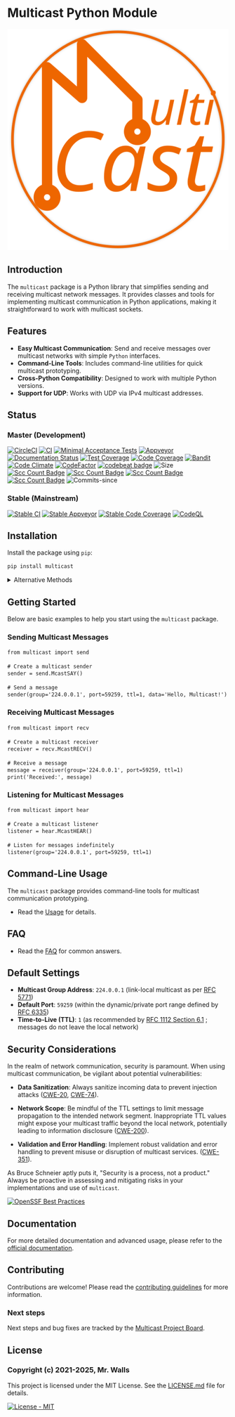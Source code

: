 # Multicast Python Module

![Mcast Logo](https://github.com/reactive-firewall/multicast/blob/stable/Logo.svg)

## Introduction

The `multicast` package is a Python library that simplifies sending and receiving multicast network
messages. It provides classes and tools for implementing multicast communication in Python
applications, making it straightforward to work with multicast sockets.

## Features

- **Easy Multicast Communication**: Send and receive messages over multicast networks with
  simple `Python` interfaces.
- **Command-Line Tools**: Includes command-line utilities for quick multicast prototyping.
- **Cross-Python Compatibility**: Designed to work with multiple Python versions.
- **Support for UDP**: Works with UDP via IPv4 multicast addresses.

## Status

### Master (Development)

[![CircleCI](https://circleci.com/gh/reactive-firewall/multicast/tree/master.svg?style=svg)](https://circleci.com/gh/reactive-firewall/multicast/tree/master)
[![CI](https://github.com/reactive-firewall/multicast/actions/workflows/Tests.yml/badge.svg?branch=master)](https://github.com/reactive-firewall/multicast/actions/workflows/Tests.yml)
[![Minimal Acceptance Tests](https://github.com/reactive-firewall/multicast/actions/workflows/CI-MATs.yml/badge.svg?branch=master)](https://github.com/reactive-firewall/multicast/actions/workflows/CI-MATs.yml)
[![Appveyor](https://ci.appveyor.com/api/projects/status/0h5vuexyty9lbl81/branch/master?svg=true)](https://ci.appveyor.com/project/reactive-firewall/multicast/branch/master)
[![Documentation Status](https://readthedocs.org/projects/reactive-firewallmulticast/badge/?version=master)](https://reactive-firewallmulticast.readthedocs.io/en/latest/?badge=master)
[![Test Coverage](https://api.codeclimate.com/v1/badges/8a9422860b6a5b6477b5/test_coverage)](https://codeclimate.com/github/reactive-firewall/multicast/test_coverage)
[![Code Coverage](https://codecov.io/gh/reactive-firewall/multicast/branch/master/graph/badge.svg)](https://codecov.io/gh/reactive-firewall/multicast/branch/master/)
[![Bandit](https://github.com/reactive-firewall/multicast/actions/workflows/bandit.yml/badge.svg?branch=master)](https://github.com/reactive-firewall/multicast/actions/workflows/bandit.yml)
[![Code Climate](https://api.codeclimate.com/v1/badges/8a9422860b6a5b6477b5/maintainability)](https://codeclimate.com/github/reactive-firewall/multicast)
[![CodeFactor](https://www.codefactor.io/repository/github/reactive-firewall/multicast/badge)](https://www.codefactor.io/repository/github/reactive-firewall/multicast)
[![codebeat badge](https://codebeat.co/badges/721f752f-289d-457e-af90-487a85f16bf1)](https://codebeat.co/projects/github-com-reactive-firewall-multicast-master)
![Size](https://img.shields.io/github/languages/code-size/reactive-firewall/multicast.svg)
[![Scc Count Badge](https://sloc.xyz/github/reactive-firewall/multicast/?category=code)](https://github.com/reactive-firewall/multicast/)
[![Scc Count Badge](https://sloc.xyz/github/reactive-firewall/multicast/?category=blanks)](https://github.com/reactive-firewall/multicast/)
[![Scc Count Badge](https://sloc.xyz/github/reactive-firewall/multicast/?category=lines)](https://github.com/reactive-firewall/multicast/)
[![Scc Count Badge](https://sloc.xyz/github/reactive-firewall/multicast/?category=comments)](https://github.com/reactive-firewall/multicast/)
![Commits-since](https://img.shields.io/github/commits-since/reactive-firewall/multicast/stable.svg?maxAge=9000)

### Stable (Mainstream)

[![Stable CI](https://github.com/reactive-firewall/multicast/actions/workflows/Tests.yml/badge.svg?branch=stable)](https://github.com/reactive-firewall/multicast/actions/workflows/Tests.yml)
[![Stable Appveyor](https://ci.appveyor.com/api/projects/status/0h5vuexyty9lbl81/branch/stable?svg=true)](https://ci.appveyor.com/project/reactive-firewall/multicast/branch/stable)
[![Stable Code Coverage](https://codecov.io/gh/reactive-firewall/multicast/branch/stable/graph/badge.svg)](https://codecov.io/gh/reactive-firewall/multicast/branch/stable/)
[![CodeQL](https://github.com/reactive-firewall/multicast/actions/workflows/codeql-analysis.yml/badge.svg?branch=stable)](https://github.com/reactive-firewall/multicast/actions/workflows/codeql-analysis.yml)

## Installation

Install the package using `pip`:

```bash
pip install multicast
```

<details><summary>Alternative Methods</summary>

There are many ways to install the module besides using `pip`, but unless you have a specific need,
using `pip` is recommended for most users.

### PEP-668 and externally-managed-environment installs

Users using Homebrew may require additional flags to use `pip`:

```bash
python3 -m pip install --use-pep517 --break-system-packages --user 'multicast>=2.0.8'
```

### Install from Source

*Source builds require development tools including (but not limited to): `git`, and `make`*

```bash
# clone the multicast source repository
git clone "https://github.com/reactive-firewall/multicast.git" multicast
cd multicast
# switch to the stable branch
git checkout stable
# build the multicast module
make -f Makefile build
# install the build
make user-install
# Optionally check the install
python3 -m multicast --version
```

### Developer builds

> [!WARNING]
> **Development Builds** *(e.g. Cutting-Edge)* are not intended as full-fleged releases, however
> updates to the Development Builds are more frequent than releases.

### Legacy egg style install

> [!WARNING]
> **Egg Style Builds** *(Deprecated)* are not supported after version `2.1` :shrug:

```bash
pip install -e "git+https://github.com/reactive-firewall/multicast.git#egg=multicast"
```

</details>

## Getting Started

Below are basic examples to help you start using the `multicast` package.

### Sending Multicast Messages

```python3
from multicast import send

# Create a multicast sender
sender = send.McastSAY()

# Send a message
sender(group='224.0.0.1', port=59259, ttl=1, data='Hello, Multicast!')
```

### Receiving Multicast Messages

```python3
from multicast import recv

# Create a multicast receiver
receiver = recv.McastRECV()

# Receive a message
message = receiver(group='224.0.0.1', port=59259, ttl=1)
print('Received:', message)
```

### Listening for Multicast Messages

```python3
from multicast import hear

# Create a multicast listener
listener = hear.McastHEAR()

# Listen for messages indefinitely
listener(group='224.0.0.1', port=59259, ttl=1)
```

## Command-Line Usage

The `multicast` package provides command-line tools for multicast communication prototyping.

- Read the [Usage](docs/USAGE.md) for details.

## FAQ

- Read the [FAQ](docs/FAQ.md) for common answers.

## Default Settings

- **Multicast Group Address**: `224.0.0.1` (link-local multicast as per
  [RFC 5771](https://tools.ietf.org/html/rfc5771))
- **Default Port**: `59259` (within the dynamic/private port range defined by
  [RFC 6335](https://tools.ietf.org/html/rfc6335))
- **Time-to-Live (TTL)**: `1` (as recommended by
  [RFC 1112 Section 6.1](https://tools.ietf.org/html/rfc1112#section-6.1)
  ; messages do not leave the local network)

## Security Considerations

In the realm of network communication, security is paramount. When using multicast communication,
be vigilant about potential vulnerabilities:

- **Data Sanitization**: Always sanitize incoming data to prevent injection attacks
  ([CWE-20](https://cwe.mitre.org/data/definitions/20.html),
  [CWE-74](https://cwe.mitre.org/data/definitions/74.html)).

- **Network Scope**: Be mindful of the TTL settings to limit message propagation to the intended
  network segment. Inappropriate TTL values might expose your multicast traffic beyond the local
  network, potentially leading to information disclosure
  ([CWE-200](https://cwe.mitre.org/data/definitions/200.html)).

- **Validation and Error Handling**: Implement robust validation and error handling to prevent
  misuse or disruption of multicast services.
  ([CWE-351](https://cwe.mitre.org/data/definitions/351.html)).

As Bruce Schneier aptly puts it, "Security is a process, not a product." Always be proactive in
assessing and mitigating risks in your implementations and use of `multicast`.

[![OpenSSF Best Practices](https://www.bestpractices.dev/projects/9458/badge)](https://www.bestpractices.dev/projects/9458)

## Documentation

For more detailed documentation and advanced usage, please refer to the
[official documentation](https://reactive-firewallmulticast.readthedocs.io/en/master/).

## Contributing

Contributions are welcome! Please read the
[contributing guidelines](https://github.com/reactive-firewall/multicast/blob/stable/.github/CONTRIBUTING)
for more information.

### Next steps

Next steps and bug fixes are tracked by the
[Multicast Project Board](https://github.com/users/reactive-firewall/projects/1).

## License

### Copyright (c) 2021-2025, Mr. Walls

This project is licensed under the MIT License. See the
[LICENSE.md](https://github.com/reactive-firewall/multicast/blob/stable/LICENSE.md) file for
details.

[![License - MIT](https://img.shields.io/pypi/l/multicast?cacheSeconds=3600)](https://github.com/reactive-firewall/multicast/blob/stable/LICENSE.md)
